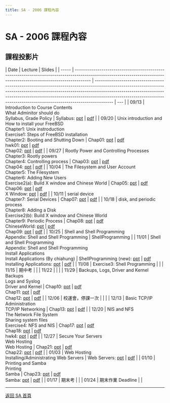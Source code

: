 ```yaml
---
title: SA - 2006 課程內容
---
```


# SA - 2006 課程內容

## 課程投影片

| Date  | Lecture                                                                                                                                                              | Slides                                                                                                                                                                                                                                                                                                                            |
| ----- | -------------------------------------------------------------------------------------------------------------------------------------------------------------------- | --------------------------------------------------------------------------------------------------------------------------------------------------------------------------------------------------------------------------------------------------------------------------------------------------------------------------------- | --- |
| 09/13 | Introduction to Course Contents<br>What Adminitor should do<br>Syllabus, Grade Policy                                                                                | Syllabus: [ppt](slides/00_Syllabus.pdf) &#124; [pdf](slides/00_Syllabus.pdf)                                                                                                                                                                                                                                                        |
| 09/20 | Unix introduction and How to install your FreeBSD<br>Chapter1: Unix instroduction<br>Exercise1: Steps of FreeBSD installation<br>Chapter2: Booting and Shutting Down | Chap01: [ppt](slides/01_Unix%20Introduciton.pdf) &#124; [pdf](slides/01_Unix%20Introduciton.pdf)<br>hwk01: [ppt](slides/hwk1_Install%20FreeBSD.pdf) &#124; [pdf](slides/hwk1_Install%20FreeBSD.pdf)<br>Chap02: [ppt](slides/02_Booting%20Up%20and%20Sutting%20Down.pdf) &#124; [pdf](slides/02_Booting%20Up%20and%20Sutting%20Down.pdf) |
| 09/27 | Rootly Power and Controlling Processes<br>Chapter3: Rootly powers<br>Chapter4: Controlling process                                                                   | Chap03: [ppt](slides/03_Rootly%20Powers.pdf) &#124; [pdf](slides/03_Rootly%20Powers.pdf)<br>Chap04: [ppt](slides/04_Controlling%20Process.pdf) &#124; [pdf](slides/04_Controlling%20Process.pdf)                                                                                                                                      |
| 10/04 | The Filesystem and User Account<br>Chapter5: The Filesystem<br>Chapter6: Adding New Users<br>Exercise2(a): Build X window and Chinese World                          | Chap05: [ppt](slides/05_The%20FileSystem.pdf) &#124; [pdf](slides/05_The%20FileSystem.pdf)<br>Chap06: [ppt](slides/06_Adding%20New%20Users.pdf) &#124; [pdf](slides/06_Adding%20New%20Users.pdf)<br>X Window: [ppt](slides/hwk2a_BuildXWindow.pdf) &#124; [pdf](slides/hwk2a_BuildXWindow.pdf)                                          |
| 10/11 | serial device<br>Chapter7: Serial Devices                                                                                                                            | Chap07: [ppt](slides/07_Serial%20Devices.pdf) &#124; [pdf](slides/07_Serial%20Devices.pdf)                                                                                                                                                                                                                                          |
| 10/18 | disk, and periodic process<br>Chapter8: Adding a Disk<br>Exercise2(b): Build X window and Chinese World<br>Chapter9: Periodic Process                                | Chap08: [ppt](slides/08_Adding%20Disk.pdf) &#124; [pdf](slides/08_Adding%20Disk.pdf)<br>ChineseWorld: [ppt](slides/hwk2b_ChineseWorld.pdf) &#124; [pdf](slides/hwk2b_ChineseWorld.pdf)<br>Chap09: [ppt](slides/09_Periodic%20Processes.pdf) &#124; [pdf](slides/09_Periodic%20Processes.pdf)                                            |
| 10/25 | Shell and Shell Programming<br>Appendix: Shell and Shell Programming                                                                                                 | ShellProgramming                                                                                                                                                                                                                                                                                                                  |
| 11/01 | Shell and Shell Programming<br>Appendix: Shell and Shell Programming<br>Install Applications<br>Install Applications (By chiahung)                                   | ShellProgramming (new): [ppt](slides/ShellProgramming.pdf) &#124; [pdf](slides/ShellProgramming.pdf)<br>Installing Applications: [ppt](slides/Installing%20Applications.pdf) &#124; [pdf](slides/Installing%20Applications.pdf)                                                                                                       |
| 11/08 | Exercise3: Shell Programming                                                                                                                                         |                                                                                                                                                                                                                                                                                                                                   |
| 11/15 | 期中考                                                                                                                                                               |                                                                                                                                                                                                                                                                                                                                   |
| 11/22 |                                                                                                                                                                      |                                                                                                                                                                                                                                                                                                                                   |
| 11/29 | Backups, Logs, Driver and Kernel<br>Backups<br>Logs and Syslog<br>Driver and Kernel                                                                                  | Chap10: [ppt](slides/10_Backups.pdf) &#124; [pdf](slides/10_Backups.pdf)<br>Chap11: [ppt](slides/11_Syslog%20and%20Logs.pdf) &#124; [pdf](slides/11_Syslog%20and%20Logs.pdf)<br>Chap12: [ppt](slides/12_Driver%20and%20Kernel.pdf) &#124; [pdf](slides/12_Driver%20and%20Kernel.pdf)                                                    |
| 12/06 | 校運會，停課一次                                                                                                                                                     |                                                                                                                                                                                                                                                                                                                                   |     |
| 12/13 | Basic TCP/IP Administration<br>TCP/IP Networking                                                                                                                     | Chap13: [ppt](slides/13_TCPIP.pdf) &#124; [pdf](slides/13_TCPIP.pdf)                                                                                                                                                                                                                                                                |
| 12/20 | NIS and NFS<br>The Network File System<br>Sharing system files<br>Exercise4: NFS and NIS                                                                             | Chap17: [ppt](slides/17_NFS.pdf) &#124; [pdf](slides/17_NFS.pdf)<br>Chap18: [ppt](slides/18_NIS.pdf) &#124; [pdf](slides/18_NIS.pdf)<br>hwk4: [ppt](slides/hwk4_NFS+NIS.pdf) &#124; [pdf](slides/hwk4_NFS+NIS.pdf)                                                                                                                      |
| 12/27 | Secure Your Servers<br>Web Hosting<br>Web Hosting                                                                                                                    | Chap21: [ppt](slides/21_Security.pdf) &#124; [pdf](slides/21_Security.pdf)<br>Chap22: [ppt](slides/22_Web%20Hosting.pdf) &#124; [pdf](slides/22_Web%20Hosting.pdf)                                                                                                                                                                    |
| 01/03 | Web Hosting<br>Installing/Administrating Web Servers                                                                                                                 | Web Servers: [ppt](slides/hwk5a_installing%20webservers.pdf) &#124; [pdf](slides/hwk5a_installing%20webservers.pdf)                                                                                                                                                                                                                 |
| 01/10 | Printing and Samba<br>Printing<br>Samba                                                                                                                              | Chap23: [ppt](slides/23_Printing.pdf) &#124; [pdf](slides/23_Printing.pdf)<br>Samba: [ppt](slides/hwk5b_samba.pdf) &#124; [pdf](slides/hwk5b_samba.pdf)                                                                                                                                                                               |
| 01/17 | 期末考                                                                                                                                                               |                                                                                                                                                                                                                                                                                                                                   |
| 01/24 | 期末作業 Deadline                                                                                                                                                    |                                                                                                                                                                                                                                                                                                                                   |

---

[返回 SA 首頁](/sa/)
